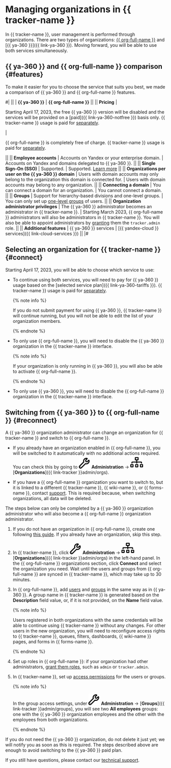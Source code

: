 # Managing organizations in {{ tracker-name }}

In {{ tracker-name }}, user management is performed through organizations. There are two types of organizations: [{{ org-full-name }}](../organization/) and [{{ ya-360 }}]({{ link-ya-360 }}). Moving forward, you will be able to use both services simultaneously.

## {{ ya-360 }} and {{ org-full-name }} comparison {#features}

To make it easier for you to choose the service that suits you best, we made a comparison of {{ ya-360 }} and {{ org-full-name }} features.

#|
|| | **{{ ya-360 }}** | **{{ org-full-name }}** ||
|| **Pricing** |

Starting April 17, 2023, the free {{ ya-360 }} version will be disabled and the services will be provided on a [paid]({{ link-ya-360-notfree }}) basis only.
{{ tracker-name }} usage is paid for [separately](./pricing.md).

|

{{ org-full-name }} is completely free of charge.
{{ tracker-name }} usage is paid for [separately](./pricing.md).

||
|| **Employee accounts** | Accounts on Yandex or your enterprise domain. | Accounts on Yandex and domains delegated to {{ ya-360 }}. ||
|| **Single Sign-On (SSO)** | Supported.  | Supported. [Learn more](../organization/add-federation.md) ||
|| **Organizations per user on the {{ ya-360 }} domain** | Users with domain accounts may only belong to the organization this domain is connected for. | Users with domain accounts may belong to any organization. ||
|| **Connecting a domain** | You can connect a domain for an organization. | You cannot connect a domain. ||
|| **Groups** | Support for hierarchy-based divisions and one-level groups. | You can only set up [one-level groups](../organization/manage-groups.md) of users. ||
|| **Organization administrator privileges** | The {{ ya-360 }} administrator becomes an administrator in {{ tracker-name }}. | Starting March 2023, {{ org-full-name }} administrators will also be administrators in {{ tracker-name }}. You will also be able to appoint administrators by [granting](../organization/roles.md) them the `tracker.admin` role. ||
|| **Additional features** | {{ ya-360 }} services | [{{ yandex-cloud }} services]({{ link-cloud-services }}) ||
|#

## Selecting an organization for {{ tracker-name }} {#connect}

Starting April 17, 2023, you will be able to choose which service to use:

* To continue using both services, you will need to pay for {{ ya-360 }} usage based on the [selected service plan]({{ link-ya-360-tariffs }}). {{ tracker-name }} usage is paid for [separately](./pricing.md).

   {% note info %}

   If you do not submit payment for using {{ ya-360 }}, {{ tracker-name }} will continue running, but you will not be able to edit the list of your organization members.

   {% endnote %}

* To only use {{ org-full-name }}, you will need to disable the {{ ya-360 }} organization in the {{ tracker-name }} interface.

   {% note info %}

   If your organization is only running in {{ ya-360 }}, you will also be able to activate {{ org-full-name }}.

   {% endnote %}

* To only use {{ ya-360 }}, you will need to disable the {{ org-full-name }} organization in the {{ tracker-name }} interface.

## Switching from {{ ya-360 }} to {{ org-full-name }} {#reconnect}

A {{ ya-360 }} organization administrator can change an organization for {{ tracker-name }} and switch to {{ org-full-name }}.

* If you already have an organization enabled in {{ org-full-name }}, you will be switched to it automatically with no additional actions required. You can check this by going to ![](../_assets/tracker/svg/admin.svg) **Administration** → ![](../_assets/tracker/svg/organizations.svg) [**Organizations**]({{ link-tracker }}admin/orgs).

* If you have a {{ org-full-name }} organization you want to switch to, but it is linked to a different {{ tracker-name }}, {{ wiki-name }}, or {{ forms-name }}, contact [support](troubleshooting.md). This is required because, when switching organizations, all data will be deleted.

The steps below can only be completed by a {{ ya-360 }} organization administrator who will also become a {{ org-full-name }} organization administrator.

1. If you do not have an organization in {{ org-full-name }}, create one following [this guide](../organization/enable-org.md). If you already have an organization, skip this step.

1. In {{ tracker-name }}, click ![](../_assets/tracker/svg/admin.svg) **Administration** → ![](../_assets/tracker/svg/organizations.svg) [**Organizations**]({{ link-tracker }}admin/orgs) in the left-hand panel. In the {{ org-full-name }} organizations section, click **Connect** and select the organization you need. Wait until the users and groups from {{ org-full-name }} are synced in {{ tracker-name }}, which may take up to 30 minutes.

1. In {{ org-full-name }}, add [users](../organization/manage-users.md) and [groups](../organization/manage-groups.md) in the same way as in {{ ya-360 }}. A group name in {{ tracker-name }} is generated based on the **Description** field value, or, if it is not provided, on the **Name** field value.

   {% note info %}

   Users registered in both organizations with the same credentials will be able to continue using {{ tracker-name }} without any changes. For other users in the new organization, you will need to reconfigure access rights to {{ tracker-name }}, queues, filters, dashboards, {{ wiki-name }} pages, and forms in {{ forms-name }}.

   {% endnote %}

1. Set up roles in {{ org-full-name }}: if your organization had other administrators, [grant them roles](../organization/roles.md#add-role), such as `admin` or `tracker.admin`.

1. In {{ tracker-name }}, set up [access permissions](./access.md) for the users or groups.

   {% note info %}

   In the group access settings, under ![](../_assets/tracker/svg/admin.svg) **Administration** → [**Groups**]({{ link-tracker }}admin/groups), you will see two **All employees** groups: one with the {{ ya-360 }} organization employees and the other with the employees from both organizations.

   {% endnote %}

If you do not need the {{ ya-360 }} organization, do not delete it just yet; we will notify you as soon as this is required. The steps described above are enough to avoid switching to the {{ ya-360 }} paid plan.


If you still have questions, please contact our [technical support](troubleshooting.md).